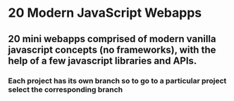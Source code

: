 # 20 Modern JavaScript Webapps
## 20 mini webapps comprised of modern vanilla javascript concepts (no frameworks), with the help of a few javascript libraries and APIs.
### Each project has its own branch so to go to a particular project select the corresponding branch